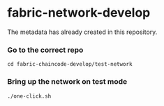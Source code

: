 # fabric-network-develop

The metadata has already created in this repository.

### Go to the correct repo

`cd fabric-chaincode-develop/test-network`

### Bring up the network on test mode

`./one-click.sh`
